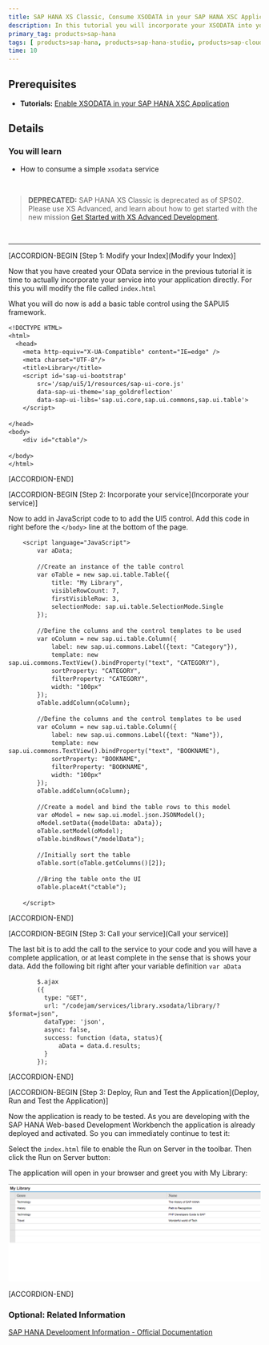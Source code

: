 ```yaml
---
title: SAP HANA XS Classic, Consume XSODATA in your SAP HANA XSC Application
description: In this tutorial you will incorporate your XSODATA into your SAP HANA XSC application.
primary_tag: products>sap-hana
tags: [ products>sap-hana, products>sap-hana-studio, products>sap-cloud-platform, topic>sql, topic>big-data, tutorial>beginner]
time: 10
---
```


## Prerequisites  
- **Tutorials:** [Enable XSODATA in your SAP HANA XSC Application](https://developers.sap.com/tutorials/hana-xsodata.html)

## Details
### You will learn  
  - How to consume a simple `xsodata` service

&nbsp;
> **DEPRECATED:** SAP HANA XS Classic is deprecated as of SPS02. Please use XS Advanced, and learn about how to get started with the new mission [Get Started with XS Advanced Development](https://developers.sap.com/mission.xsa-get-started.html).

&nbsp;




---

[ACCORDION-BEGIN [Step 1: Modify your Index](Modify your Index)]

Now that you have created your OData service in the previous tutorial it is time to actually incorporate your service into your application directly. For this you will modify the file called `index.html`

What you will do now is add a basic table control using the SAPUI5 framework.

```
<!DOCTYPE HTML>
<html>
  <head>
    <meta http-equiv="X-UA-Compatible" content="IE=edge" />
    <meta charset="UTF-8"/>
    <title>Library</title>  
    <script id='sap-ui-bootstrap'
        src='/sap/ui5/1/resources/sap-ui-core.js'  
        data-sap-ui-theme='sap_goldreflection'  
        data-sap-ui-libs='sap.ui.core,sap.ui.commons,sap.ui.table'>
    </script>

</head>
<body>
	<div id="ctable"/>

</body>
</html>
```

[ACCORDION-END]

[ACCORDION-BEGIN [Step 2: Incorporate your service](Incorporate your service)]

Now to add in JavaScript code to to add the UI5 control. Add this code in right before the `</body>` line at the bottom of the page.

```
    <script language="JavaScript">
        var aData;

        //Create an instance of the table control
        var oTable = new sap.ui.table.Table({
        	title: "My Library",
        	visibleRowCount: 7,
        	firstVisibleRow: 3,
        	selectionMode: sap.ui.table.SelectionMode.Single
        });

        //Define the columns and the control templates to be used
        var oColumn = new sap.ui.table.Column({
        	label: new sap.ui.commons.Label({text: "Category"}),
        	template: new sap.ui.commons.TextView().bindProperty("text", "CATEGORY"),
        	sortProperty: "CATEGORY",
        	filterProperty: "CATEGORY",
        	width: "100px"
        });
        oTable.addColumn(oColumn);

        //Define the columns and the control templates to be used
        var oColumn = new sap.ui.table.Column({
        	label: new sap.ui.commons.Label({text: "Name"}),
        	template: new sap.ui.commons.TextView().bindProperty("text", "BOOKNAME"),
        	sortProperty: "BOOKNAME",
        	filterProperty: "BOOKNAME",
        	width: "100px"
        });
        oTable.addColumn(oColumn);

        //Create a model and bind the table rows to this model
        var oModel = new sap.ui.model.json.JSONModel();
        oModel.setData({modelData: aData});
        oTable.setModel(oModel);
        oTable.bindRows("/modelData");

        //Initially sort the table
        oTable.sort(oTable.getColumns()[2]);

        //Bring the table onto the UI
        oTable.placeAt("ctable");

	</script>
```

[ACCORDION-END]

[ACCORDION-BEGIN [Step 3: Call your service](Call your service)]

The last bit is to add the call to the service to your code and you will have a complete application, or at least complete in the sense that is shows your data. Add the following bit right after your variable definition `var aData`

```
        $.ajax
        ({
          type: "GET",
          url: "/codejam/services/library.xsodata/library/?$format=json",
          dataType: 'json',
          async: false,
          success: function (data, status){
        	  aData = data.d.results;
          }
        });
```

[ACCORDION-END]

[ACCORDION-BEGIN [Step 3: Deploy, Run and Test the Application](Deploy, Run and Test the Application)]

Now the application is ready to be tested. As you are developing with the SAP HANA Web-based Development Workbench the application is already deployed and activated. So you can immediately continue to test it:

Select the `index.html` file to enable the Run on Server in the toolbar. Then click the Run on Server button:

The application will open in your browser and greet you with My Library:

![Table of data](3.png)

[ACCORDION-END]

### Optional: Related Information
[SAP HANA Development Information - Official Documentation](https://help.sap.com/hana_platform#section6)
